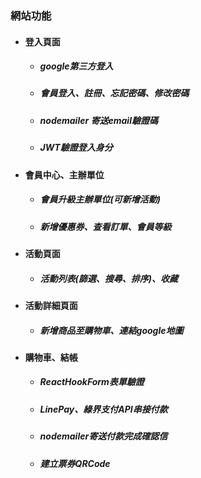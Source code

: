 ### 網站功能
* #### 登入頁面
    * ##### google第三方登入
    * ##### 會員登入、註冊、忘記密碼、修改密碼
    * ##### nodemailer 寄送email驗證碼
    * ##### JWT驗證登入身分
* #### 會員中心、主辦單位
   * ##### 會員升級主辦單位(可新增活動)
   * ##### 新增優惠券、查看訂單、會員等級
* #### 活動頁面
   * ##### 活動列表(篩選、搜尋、排序)、收藏
* #### 活動詳細頁面
   * ##### 新增商品至購物車、連結google地圖
* #### 購物車、結帳
   * ##### ReactHookForm表單驗證
   * ##### LinePay、綠界支付API串接付款
   * ##### nodemailer寄送付款完成確認信
   * ##### 建立票券QRCode
